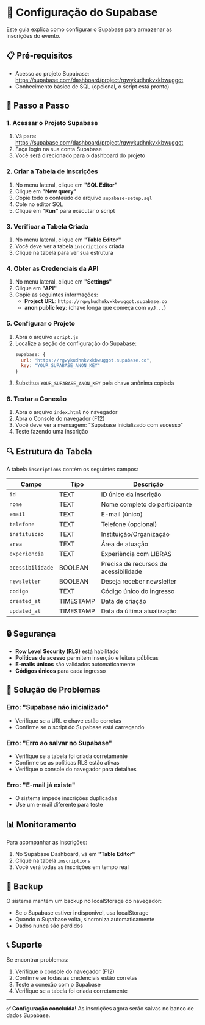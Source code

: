# 🔧 Configuração do Supabase

Este guia explica como configurar o Supabase para armazenar as inscrições do evento.

## 📋 Pré-requisitos

- Acesso ao projeto Supabase: https://supabase.com/dashboard/project/rgwykudhnkvxkbwuggot
- Conhecimento básico de SQL (opcional, o script está pronto)

## 🚀 Passo a Passo

### 1. Acessar o Projeto Supabase

1. Vá para: https://supabase.com/dashboard/project/rgwykudhnkvxkbwuggot
2. Faça login na sua conta Supabase
3. Você será direcionado para o dashboard do projeto

### 2. Criar a Tabela de Inscrições

1. No menu lateral, clique em **"SQL Editor"**
2. Clique em **"New query"**
3. Copie todo o conteúdo do arquivo `supabase-setup.sql`
4. Cole no editor SQL
5. Clique em **"Run"** para executar o script

### 3. Verificar a Tabela Criada

1. No menu lateral, clique em **"Table Editor"**
2. Você deve ver a tabela `inscriptions` criada
3. Clique na tabela para ver sua estrutura

### 4. Obter as Credenciais da API

1. No menu lateral, clique em **"Settings"**
2. Clique em **"API"**
3. Copie as seguintes informações:
   - **Project URL**: `https://rgwykudhnkvxkbwuggot.supabase.co`
   - **anon public key**: (chave longa que começa com `eyJ...`)

### 5. Configurar o Projeto

1. Abra o arquivo `script.js`
2. Localize a seção de configuração do Supabase:
   ```javascript
   supabase: {
     url: "https://rgwykudhnkvxkbwuggot.supabase.co",
     key: "YOUR_SUPABASE_ANON_KEY"
   }
   ```
3. Substitua `YOUR_SUPABASE_ANON_KEY` pela chave anônima copiada

### 6. Testar a Conexão

1. Abra o arquivo `index.html` no navegador
2. Abra o Console do navegador (F12)
3. Você deve ver a mensagem: "Supabase inicializado com sucesso"
4. Teste fazendo uma inscrição

## 🔍 Estrutura da Tabela

A tabela `inscriptions` contém os seguintes campos:

| Campo            | Tipo      | Descrição                             |
| ---------------- | --------- | ------------------------------------- |
| `id`             | TEXT      | ID único da inscrição                 |
| `nome`           | TEXT      | Nome completo do participante         |
| `email`          | TEXT      | E-mail (único)                        |
| `telefone`       | TEXT      | Telefone (opcional)                   |
| `instituicao`    | TEXT      | Instituição/Organização               |
| `area`           | TEXT      | Área de atuação                       |
| `experiencia`    | TEXT      | Experiência com LIBRAS                |
| `acessibilidade` | BOOLEAN   | Precisa de recursos de acessibilidade |
| `newsletter`     | BOOLEAN   | Deseja receber newsletter             |
| `codigo`         | TEXT      | Código único do ingresso              |
| `created_at`     | TIMESTAMP | Data de criação                       |
| `updated_at`     | TIMESTAMP | Data da última atualização            |

## 🔒 Segurança

- **Row Level Security (RLS)** está habilitado
- **Políticas de acesso** permitem inserção e leitura públicas
- **E-mails únicos** são validados automaticamente
- **Códigos únicos** para cada ingresso

## 🚨 Solução de Problemas

### Erro: "Supabase não inicializado"

- Verifique se a URL e chave estão corretas
- Confirme se o script do Supabase está carregando

### Erro: "Erro ao salvar no Supabase"

- Verifique se a tabela foi criada corretamente
- Confirme se as políticas RLS estão ativas
- Verifique o console do navegador para detalhes

### Erro: "E-mail já existe"

- O sistema impede inscrições duplicadas
- Use um e-mail diferente para teste

## 📊 Monitoramento

Para acompanhar as inscrições:

1. No Supabase Dashboard, vá em **"Table Editor"**
2. Clique na tabela `inscriptions`
3. Você verá todas as inscrições em tempo real

## 🔄 Backup

O sistema mantém um backup no localStorage do navegador:

- Se o Supabase estiver indisponível, usa localStorage
- Quando o Supabase volta, sincroniza automaticamente
- Dados nunca são perdidos

## 📞 Suporte

Se encontrar problemas:

1. Verifique o console do navegador (F12)
2. Confirme se todas as credenciais estão corretas
3. Teste a conexão com o Supabase
4. Verifique se a tabela foi criada corretamente

---

**✅ Configuração concluída!** As inscrições agora serão salvas no banco de dados Supabase.
